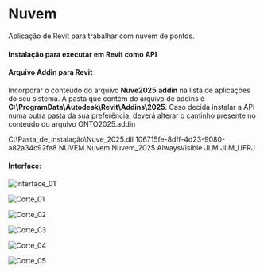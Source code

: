# Nuvem
Aplicação de Revit para trabalhar com nuvem de pontos.

#### Instalação para executar em Revit como API 
 
#### Arquivo Addin para Revit
Incorporar o conteúdo do arquivo **Nuve2025.addin** na lista de aplicações do seu sistema. A pasta que contém do arquivo de addins é **C:\ProgramData\Autodesk\Revit\Addins\2025**. Caso decida instalar a API numa outra pasta da sua preferência, deverá alterar o caminho presente no conteúdo do arquivo ONTO2025.addin  

<AddIn Type="Command">
	 <Assembly>C:\Pasta_de_instalação\Nuve_2025.dll</Assembly>
	 <AddInId>106715fe-8dff-4d23-9080-a82a34c92fe8</AddInId>
	 <FullClassName>NUVEM.Nuvem</FullClassName>
	 <Text>Nuvem_2025</Text>
  	 <VisibilityMode>AlwaysVisible</VisibilityMode>
	 <VendorId>JLM</VendorId>
	 <VendorDescription>JLM_UFRJ</VendorDescription>
</AddIn>

#### Interface:

![Interface_01](https://github.com/user-attachments/assets/6ce06474-c195-42ec-8615-f94a70ed3c1e)

![Corte_01](https://github.com/user-attachments/assets/5efe97c8-c359-4208-a2ef-56275f3012ba)

![Corte_02](https://github.com/user-attachments/assets/6ba112f7-1851-46d2-8070-74ff386eeb2a)

![Corte_03](https://github.com/user-attachments/assets/7f114a80-9369-4e9d-b643-d88266f8c26c)

![Corte_04](https://github.com/user-attachments/assets/bcc21723-5d9e-472a-888f-b146f0a1649f)

![Corte_05](https://github.com/user-attachments/assets/810a067e-748b-4d90-9e87-01467aeec966)
